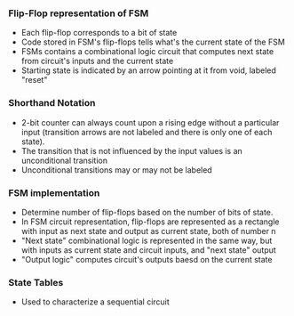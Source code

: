 ### Flip-Flop representation of FSM
- Each flip-flop corresponds to a bit of state
- Code stored in FSM's flip-flops tells what's the current state of the FSM
- FSMs contains a combinational logic circuit that computes next state from circuit's inputs and the current state
- Starting state is indicated by an arrow pointing at it from void, labeled "reset"

### Shorthand Notation
- 2-bit counter can always count upon a rising edge without a particular input (transition arrows are not labeled and there is only one of each state).
- The transition that is not influenced by the input values is an unconditional transition
- Unconditional transitions may or may not be labeled

### FSM implementation
- Determine number of flip-flops based on the number of bits of state.
- In FSM circuit representation, flip-flops are represented as a rectangle with input as next state and output as current state, both of number n
- "Next state" combinational logic is represented in the same way, but with inputs as current state and circuit inputs, and "next state" output
- "Output logic" computes circuit's outputs baesd on the current state

### State Tables
- Used to characterize a sequential circuit
